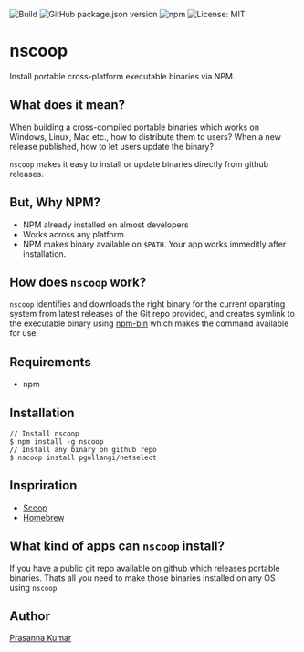 ![Build](https://github.com/pgollangi/nscoop/workflows/Build/badge.svg)
![GitHub package.json version](https://img.shields.io/github/package-json/v/pgollangi/nscoop)
![npm](https://img.shields.io/npm/v/nscoop)
![License: MIT](https://img.shields.io/github/license/pgollangi/nscoop)
<!-- ![node-current](https://img.shields.io/node/v/nscoop) -->

# nscoop 

Install portable cross-platform executable binaries via NPM.

## What does it mean?
When building a cross-compiled portable binaries which works on Windows, Linux, Mac etc., how to distribute them to users? When a new release published, how to let users update the binary?

`nscoop` makes it easy to install or update binaries directly from github releases.

## But, Why NPM?
- NPM already installed on almost developers 
- Works across any platform.
- NPM makes binary available on `$PATH`. Your app works immeditly after installation. 

## How does `nscoop` work?
`nscoop` identifies and downloads the right binary for the current oparating system from latest releases of the Git repo provided, and creates symlink to the executable binary using [npm-bin](https://docs.npmjs.com/cli/bin.html) which makes the command available for use.

## Requirements
 - npm

## Installation
```console
// Install nscoop
$ npm install -g nscoop
// Install any binary on github repo
$ nscoop install pgollangi/netselect

```
## Inspriration
- [Scoop](https://scoop.sh/)
- [Homebrew](https://brew.sh/)

## What kind of apps can `nscoop` install?
If you have a public git repo available on github which releases portable binaries. Thats all you need to make those binaries installed on any OS using `nscoop`.

## Author
[Prasanna Kumar](https://pgollangi.com)
